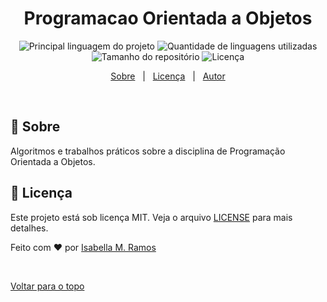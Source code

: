 <div align="center" id="top"> 
  <!--<img src="./.github/app.gif" alt="Programacao Orientada a Objetos" />

  &#xa0;

  <!-- <a href="https://programacaoorientadaaobjetos.netlify.com">Demo</a> -->
</div>

<h1 align="center">Programacao Orientada a Objetos</h1>

<p align="center">
  <img alt="Principal linguagem do projeto" src="https://img.shields.io/github/languages/top/isabellazramos/programacao-orientada-a-objetos?color=56BEB8">

  <img alt="Quantidade de linguagens utilizadas" src="https://img.shields.io/github/languages/count/isabellazramos/programacao-orientada-a-objetos?color=56BEB8">

  <img alt="Tamanho do repositório" src="https://img.shields.io/github/repo-size/isabellazramos/programacao-orientada-a-objetos?color=56BEB8">

  <img alt="Licença" src="https://img.shields.io/github/license/isabellazramos/programacao-orientada-a-objetos?color=56BEB8">

  <!-- <img alt="Github issues" src="https://img.shields.io/github/issues/isabellazramos/programacao-orientada-a-objetos?color=56BEB8" /> -->

  <!-- <img alt="Github forks" src="https://img.shields.io/github/forks/isabellazramos/programacao-orientada-a-objetos?color=56BEB8" /> -->

  <!-- <img alt="Github stars" src="https://img.shields.io/github/stars/isabellazramos/programacao-orientada-a-objetos?color=56BEB8" /> -->
</p>

<!-- Status -->

<!-- <h4 align="center"> 
	🚧  Programacao Orientada a Objetos 🚀 Em construção...  🚧
</h4> 

<hr> -->

<p align="center">
  <a href="#dart-sobre">Sobre</a> &#xa0; | &#xa0; 
  <a href="#memo-licença">Licença</a> &#xa0; | &#xa0;
  <a href="https://github.com/isabellazramos" target="_blank">Autor</a>
</p>

<br>

## :dart: Sobre ##

Algoritmos e trabalhos práticos sobre a disciplina de Programação Orientada a Objetos.


## :memo: Licença ##

Este projeto está sob licença MIT. Veja o arquivo [LICENSE](LICENSE.md) para mais detalhes.


Feito com :heart: por <a href="https://github.com/isabellazramos" target="_blank">Isabella M. Ramos</a>

&#xa0;

<a href="#top">Voltar para o topo</a>
